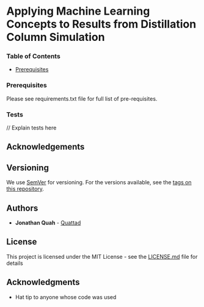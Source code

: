 # Applying Machine Learning Concepts to Results from Distillation Column Simulation

### Table of Contents
* [Prerequisites](#prerequisites)
### Prerequisites

Please see requirements.txt file for full list of pre-requisites.

### Tests

// Explain tests here

## Acknowledgements

## Versioning

We use [SemVer](http://semver.org/) for versioning. For the versions available, see the [tags on this repository](https://github.com/your/project/tags). 

## Authors

* **Jonathan Quah** - [Quattad](https://github.com/quattad)

## License

This project is licensed under the MIT License - see the [LICENSE.md](LICENSE.md) file for details

## Acknowledgments

* Hat tip to anyone whose code was used